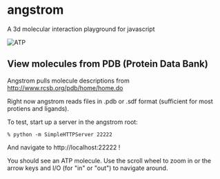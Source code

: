 # angstrom

A 3d molecular interaction playground for javascript

![ATP](http://i.imgur.com/CSMxME8.png)

## View molecules from PDB (Protein Data Bank)

Angstrom pulls molecule descriptions from http://www.rcsb.org/pdb/home/home.do

Right now angstrom reads files in .pdb or .sdf format (sufficient for most protiens and ligands).  

To test, start up a server in the angstrom root:  

```
% python -m SimpleHTTPServer 22222
```

And navigate to http://localhost:22222 !

You should see an ATP molecule.  Use the scroll wheel to zoom in or the arrow keys and I/O (for "in" or "out") to navigate around.